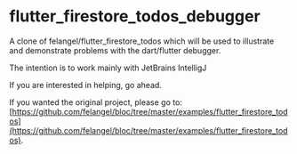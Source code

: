 # flutter_firestore_todos_debugger

A clone of felangel/flutter_firestore_todos which will be used to illustrate and
demonstrate problems with the dart/flutter debugger.

The intention is to work mainly with JetBrains IntelligJ 

If you are interested in helping, go ahead.

If you wanted the original project, please go to:
[https://github.com/felangel/bloc/tree/master/examples/flutter_firestore_todos](https://github.com/felangel/bloc/tree/master/examples/flutter_firestore_todos).
